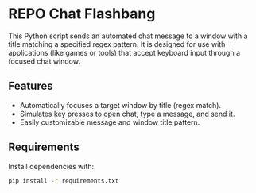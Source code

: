 # REPO Chat Flashbang

This Python script sends an automated chat message to a window with a title matching a specified regex pattern. It is designed for use with applications (like games or tools) that accept keyboard input through a focused chat window.

## Features

- Automatically focuses a target window by title (regex match).
- Simulates key presses to open chat, type a message, and send it.
- Easily customizable message and window title pattern.

## Requirements

Install dependencies with:

```bash
pip install -r requirements.txt
